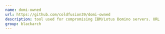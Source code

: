 ```yaml
---
name: domi-owned
url: https://github.com/coldfusion39/domi-owned
description: tool used for compromising IBM/Lotus Domino servers. URL : https://github.com/coldfusion39/domi-owned Groups : blackarch blackarch-webapp blackarch-cracker blackarch-fingerprint
group: blackarch
---
```

